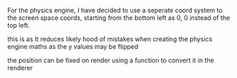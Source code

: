 For the physics engine, I have decided to use a seperate coord system to the screen space coords, starting from the bottom left as 0, 0 instead of the top left.

this is as It reduces likely hood of mistakes when creating the physics engine maths as the y values may be flipped


the position can be fixed on render using a function to convert it in the renderer